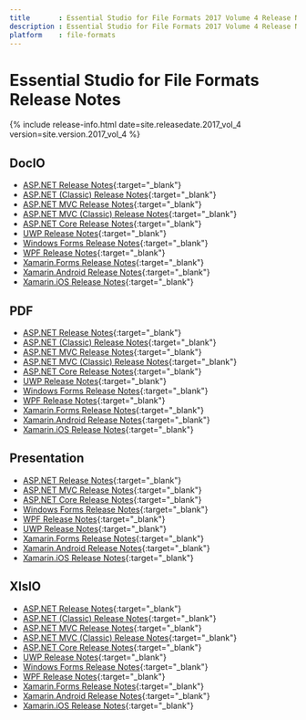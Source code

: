 ```yaml
---
title		: Essential Studio for File Formats 2017 Volume 4 Release Notes
description	: Essential Studio for File Formats 2017 Volume 4 Release Notes
platform	: file-formats
---
```


# Essential Studio for File Formats Release Notes

{% include release-info.html date=site.releasedate.2017_vol_4 version=site.version.2017_vol_4 %} 

## DocIO

* [ASP.NET Release Notes](/aspnet/release-notes/v15.4.0.x#docio){:target="_blank"}
* [ASP.NET (Classic) Release Notes](/aspnet-classic/release-notes/v15.4.0.x#docio){:target="_blank"}
* [ASP.NET MVC Release Notes](/aspnetmvc/release-notes/v15.4.0.x#docio){:target="_blank"}
* [ASP.NET MVC (Classic) Release Notes](/aspnetmvc-classic/release-notes/v15.4.0.x#docio){:target="_blank"}
* [ASP.NET Core Release Notes](/aspnet-core/release-notes/v15.4.0.x#docio){:target="_blank"}
* [UWP Release Notes](/uwp/release-notes/v15.4.0.x#docio){:target="_blank"}
* [Windows Forms Release Notes](/windowsforms/release-notes/v15.4.0.x#docio){:target="_blank"}
* [WPF Release Notes](/wpf/release-notes/v15.4.0.x#docio){:target="_blank"}
* [Xamarin.Forms Release Notes](/xamarin/release-notes/v15.4.0.x#docio){:target="_blank"}
* [Xamarin.Android Release Notes](/xamarin-android/release-notes/v15.4.0.x#docio){:target="_blank"}
* [Xamarin.iOS Release Notes](/xamarin-ios/release-notes/v15.4.0.x#docio){:target="_blank"}

## PDF

* [ASP.NET Release Notes](/aspnet/release-notes/v15.4.0.x#pdf){:target="_blank"}
* [ASP.NET (Classic) Release Notes](/aspnet-classic/release-notes/v15.4.0.x#pdf){:target="_blank"}
* [ASP.NET MVC Release Notes](/aspnetmvc/release-notes/v15.4.0.x#pdf){:target="_blank"}
* [ASP.NET MVC (Classic) Release Notes](/aspnetmvc-classic/release-notes/v15.4.0.x#pdf){:target="_blank"}
* [ASP.NET Core Release Notes](/aspnet-core/release-notes/v15.4.0.x#pdf){:target="_blank"}
* [UWP Release Notes](/uwp/release-notes/v15.4.0.x#pdf){:target="_blank"}
* [Windows Forms Release Notes](/windowsforms/release-notes/v15.4.0.x#pdf){:target="_blank"}
* [WPF Release Notes](/wpf/release-notes/v15.4.0.x#pdf){:target="_blank"}
* [Xamarin.Forms Release Notes](/xamarin/release-notes/v15.4.0.x#pdf){:target="_blank"}
* [Xamarin.Android Release Notes](/xamarin-android/release-notes/v15.4.0.x#pdf){:target="_blank"}
* [Xamarin.iOS Release Notes](/xamarin-ios/release-notes/v15.4.0.x#pdf){:target="_blank"}

## Presentation

* [ASP.NET Release Notes](/aspnet/release-notes/v15.4.0.x#presentation){:target="_blank"}
* [ASP.NET MVC Release Notes](/aspnetmvc/release-notes/v15.4.0.x#presentation){:target="_blank"}
* [ASP.NET Core Release Notes](/aspnet-core/release-notes/v15.4.0.x#presentation){:target="_blank"}
* [Windows Forms Release Notes](/windowsforms/release-notes/v15.4.0.x#presentation){:target="_blank"}
* [WPF Release Notes](/wpf/release-notes/v15.4.0.x#presentation){:target="_blank"}
* [UWP Release Notes](/uwp/release-notes/v15.4.0.x#presentation){:target="_blank"}
* [Xamarin.Forms Release Notes](/xamarin/release-notes/v15.4.0.x#presentation){:target="_blank"}
* [Xamarin.Android Release Notes](/xamarin-android/release-notes/v15.4.0.x#presentation){:target="_blank"}
* [Xamarin.iOS Release Notes](/xamarin-ios/release-notes/v15.4.0.x#presentation){:target="_blank"}

## XlsIO

* [ASP.NET Release Notes](/aspnet/release-notes/v15.4.0.x#xlsio){:target="_blank"}
* [ASP.NET (Classic) Release Notes](/aspnet-classic/release-notes/v15.4.0.x#xlsio){:target="_blank"}
* [ASP.NET MVC Release Notes](/aspnetmvc/release-notes/v15.4.0.x#xlsio){:target="_blank"}
* [ASP.NET MVC (Classic) Release Notes](/aspnetmvc-classic/release-notes/v15.4.0.x#xlsio){:target="_blank"}
* [ASP.NET Core Release Notes](/aspnet-core/release-notes/v15.4.0.x#xlsio){:target="_blank"}
* [UWP Release Notes](/uwp/release-notes/v15.4.0.x#xlsio){:target="_blank"}
* [Windows Forms Release Notes](/windowsforms/release-notes/v15.4.0.x#xlsio){:target="_blank"}
* [WPF Release Notes](/wpf/release-notes/v15.4.0.x#xlsio){:target="_blank"}
* [Xamarin.Forms Release Notes](/xamarin/release-notes/v15.4.0.x#xlsio){:target="_blank"}
* [Xamarin.Android Release Notes](/xamarin-android/release-notes/v15.4.0.x#xlsio){:target="_blank"}
* [Xamarin.iOS Release Notes](/xamarin-ios/release-notes/v15.4.0.x#xlsio){:target="_blank"}